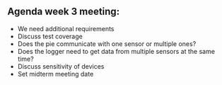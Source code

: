 Agenda week 3 meeting:
-
- We need additional requirements
- Discuss test coverage
- Does the pie communicate with one sensor or multiple ones?
- Does the logger need to get data from multiple sensors at the same time?
- Discuss sensitivity of devices
- Set midterm meeting date